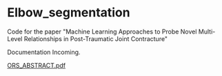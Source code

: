 # Elbow_segmentation
Code for the paper "Machine Learning Approaches to Probe Novel Multi-Level Relationships in Post-Traumatic Joint Contracture"

Documentation Incoming. 

[ORS_ABSTRACT.pdf](https://github.com/yanpeng7/Elbow_segmentation/files/8188633/ORS_ABSTRACT.pdf)
